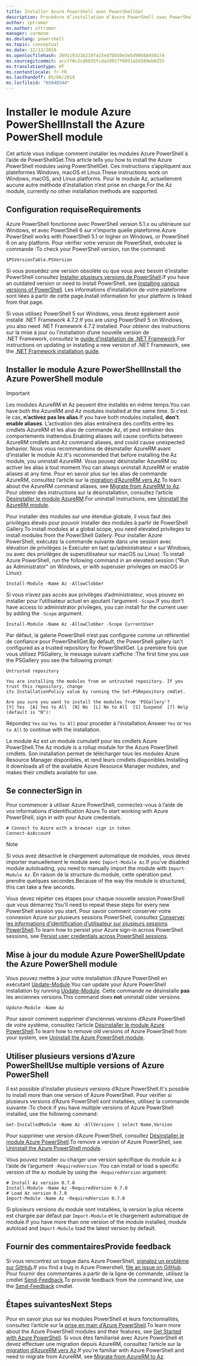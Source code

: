 ```yaml
---
title: Installer Azure PowerShell avec PowerShellGet
description: Procédure d’installation d’Azure PowerShell avec PowerShellGet
author: sptramer
ms.author: sttramer
manager: carmonm
ms.devlang: powershell
ms.topic: conceptual
ms.date: 12/13/2018
ms.openlocfilehash: 269119333b2197a15ed7bb50e3e5d90588456174
ms.sourcegitcommit: accff0c2cd6035fcda2d917f6051a5b509eb6255
ms.translationtype: HT
ms.contentlocale: fr-FR
ms.lasthandoff: 05/06/2019
ms.locfileid: "65048544"
---
```

# <a name="install-the-azure-powershell-module"></a><span data-ttu-id="85e38-103">Installer le module Azure PowerShell</span><span class="sxs-lookup"><span data-stu-id="85e38-103">Install the Azure PowerShell module</span></span>

<span data-ttu-id="85e38-104">Cet article vous indique comment installer les modules Azure PowerShell à l’aide de PowerShellGet.</span><span class="sxs-lookup"><span data-stu-id="85e38-104">This article tells you how to install the Azure PowerShell modules using PowerShellGet.</span></span> <span data-ttu-id="85e38-105">Ces instructions s’appliquent aux plateformes Windows, macOS et Linux.</span><span class="sxs-lookup"><span data-stu-id="85e38-105">These instructions work on Windows, macOS, and Linux platforms.</span></span> <span data-ttu-id="85e38-106">Pour le module Az, actuellement aucune autre méthode d’installation n’est prise en charge.</span><span class="sxs-lookup"><span data-stu-id="85e38-106">For the Az module, currently no other installation methods are supported.</span></span>

## <a name="requirements"></a><span data-ttu-id="85e38-107">Configuration requise</span><span class="sxs-lookup"><span data-stu-id="85e38-107">Requirements</span></span>

<span data-ttu-id="85e38-108">Azure PowerShell fonctionne avec PowerShell version 5.1.x ou ultérieure sur Windows, et avec PowerShell 6 sur n’importe quelle plateforme.</span><span class="sxs-lookup"><span data-stu-id="85e38-108">Azure PowerShell works with PowerShell 5.1 or higher on Windows, or PowerShell 6 on any platform.</span></span>
<span data-ttu-id="85e38-109">Pour vérifier votre version de PowerShell, exécutez la commande :</span><span class="sxs-lookup"><span data-stu-id="85e38-109">To check your PowerShell version, run the command:</span></span>

```powershell-interactive
$PSVersionTable.PSVersion
```

<span data-ttu-id="85e38-110">Si vous possédez une version obsolète ou que vous avez besoin d’installer PowerShell consultez [Installer plusieurs versions de PowerShell](/powershell/scripting/setup/installing-powershell).</span><span class="sxs-lookup"><span data-stu-id="85e38-110">If you have an outdated version or need to install PowerShell, see [Installing various versions of PowerShell](/powershell/scripting/setup/installing-powershell).</span></span> <span data-ttu-id="85e38-111">Les informations d’installation de votre plateforme sont liées à partir de cette page.</span><span class="sxs-lookup"><span data-stu-id="85e38-111">Install information for your platform is linked from that page.</span></span>

<span data-ttu-id="85e38-112">Si vous utilisez PowerShell 5 sur Windows, vous devez également avoir installé .NET Framework 4.7.2.</span><span class="sxs-lookup"><span data-stu-id="85e38-112">If you are using PowerShell 5 on Windows, you also need .NET Framework 4.7.2 installed.</span></span> <span data-ttu-id="85e38-113">Pour obtenir des instructions sur la mise à jour ou l’installation d’une nouvelle version de .NET Framework, consultez le [guide d’installation de .NET Framework](/dotnet/framework/install).</span><span class="sxs-lookup"><span data-stu-id="85e38-113">For instructions on updating or installing a new version of .NET Framework, see the [.NET Framework installation guide](/dotnet/framework/install).</span></span>

## <a name="install-the-azure-powershell-module"></a><span data-ttu-id="85e38-114">Installer le module Azure PowerShell</span><span class="sxs-lookup"><span data-stu-id="85e38-114">Install the Azure PowerShell module</span></span>

> [!IMPORTANT]
>
> <span data-ttu-id="85e38-115">Les modules AzureRM et Az peuvent être installés en même temps.</span><span class="sxs-lookup"><span data-stu-id="85e38-115">You can have both the AzureRM and Az modules installed at the same time.</span></span> <span data-ttu-id="85e38-116">Si c’est le cas, __n’activez pas les alias__.</span><span class="sxs-lookup"><span data-stu-id="85e38-116">If you have both modules installed, __don't enable aliases__.</span></span>
> <span data-ttu-id="85e38-117">L’activation des alias entraînera des conflits entre les cmdlets AzureRM et les alias de commande Az, et peut entraîner des comportements inattendus.</span><span class="sxs-lookup"><span data-stu-id="85e38-117">Enabling aliases will cause conflicts between AzureRM cmdlets and Az command aliases, and could cause unexpected behavior.</span></span>
> <span data-ttu-id="85e38-118">Nous vous recommandons de désinstaller AzureRM avant d’installer le module Az.</span><span class="sxs-lookup"><span data-stu-id="85e38-118">It's recommended that before installing the Az module, you uninstall AzureRM.</span></span> <span data-ttu-id="85e38-119">Vous pouvez désinstaller AzureRM ou activer les alias à tout moment.</span><span class="sxs-lookup"><span data-stu-id="85e38-119">You can always uninstall AzureRM or enable aliases at any time.</span></span> <span data-ttu-id="85e38-120">Pour en savoir plus sur les alias de commande AzureRM, consultez l’article sur la [migration d’AzureRM vers Az](migrate-from-azurerm-to-az.md).</span><span class="sxs-lookup"><span data-stu-id="85e38-120">To learn about the AzureRM command aliases, see [Migrate from AzureRM to Az](migrate-from-azurerm-to-az.md).</span></span>
> <span data-ttu-id="85e38-121">Pour obtenir des instructions sur la désinstallation, consultez l’article [Désinstaller le module AzureRM](uninstall-az-ps.md#uninstall-the-azurerm-module).</span><span class="sxs-lookup"><span data-stu-id="85e38-121">For uninstall instructions, see [Uninstall the AzureRM module](uninstall-az-ps.md#uninstall-the-azurerm-module).</span></span> 

<span data-ttu-id="85e38-122">Pour installer des modules sur une étendue globale, il vous faut des privilèges élevés pour pouvoir installer des modules à partir de PowerShell Gallery.</span><span class="sxs-lookup"><span data-stu-id="85e38-122">To install modules at a global scope, you need elevated privileges to install modules from the PowerShell Gallery.</span></span> <span data-ttu-id="85e38-123">Pour installer Azure PowerShell, exécutez la commande suivante dans une session avec élévation de privilèges (« Exécuter en tant qu’administrateur » sur Windows, ou avec des privilèges de superutilisateur sur macOS ou Linux) :</span><span class="sxs-lookup"><span data-stu-id="85e38-123">To install Azure PowerShell, run the following command in an elevated session ("Run as Administrator" on Windows, or with superuser privileges on macOS or Linux):</span></span>

```powershell-interactive
Install-Module -Name Az -AllowClobber
```

<span data-ttu-id="85e38-124">Si vous n’avez pas accès aux privilèges d’administrateur, vous pouvez en installer pour l’utilisateur actuel en ajoutant l’argument `-Scope`.</span><span class="sxs-lookup"><span data-stu-id="85e38-124">If you don't have access to administrator privileges, you can install for the current user by adding the `-Scope` argument.</span></span>

```powershell-interactive
Install-Module -Name Az -AllowClobber -Scope CurrentUser
```

<span data-ttu-id="85e38-125">Par défaut, la galerie PowerShell n’est pas configurée comme un référentiel de confiance pour PowerShellGet.</span><span class="sxs-lookup"><span data-stu-id="85e38-125">By default, the PowerShell gallery isn't configured as a trusted repository for PowerShellGet.</span></span> <span data-ttu-id="85e38-126">La première fois que vous utilisez PSGallery, le message suivant s’affiche :</span><span class="sxs-lookup"><span data-stu-id="85e38-126">The first time you use the PSGallery you see the following prompt:</span></span>

```output
Untrusted repository

You are installing the modules from an untrusted repository. If you trust this repository, change
its InstallationPolicy value by running the Set-PSRepository cmdlet.

Are you sure you want to install the modules from 'PSGallery'?
[Y] Yes  [A] Yes to All  [N] No  [L] No to All  [S] Suspend  [?] Help (default is "N"):
```

<span data-ttu-id="85e38-127">Répondez `Yes` ou `Yes to All` pour procéder à l’installation.</span><span class="sxs-lookup"><span data-stu-id="85e38-127">Answer `Yes` or `Yes to All` to continue with the installation.</span></span>

<span data-ttu-id="85e38-128">Le module Az est un module cumulatif pour les cmdlets Azure PowerShell.</span><span class="sxs-lookup"><span data-stu-id="85e38-128">The Az module is a rollup module for the Azure PowerShell cmdlets.</span></span> <span data-ttu-id="85e38-129">Son installation permet de télécharger tous les modules Azure Resource Manager disponibles, et rend leurs cmdlets disponibles.</span><span class="sxs-lookup"><span data-stu-id="85e38-129">Installing it downloads all of the available Azure Resource Manager modules, and makes their cmdlets available for use.</span></span>

## <a name="sign-in"></a><span data-ttu-id="85e38-130">Se connecter</span><span class="sxs-lookup"><span data-stu-id="85e38-130">Sign in</span></span>

<span data-ttu-id="85e38-131">Pour commencer à utiliser Azure PowerShell, connectez-vous à l’aide de vos informations d’identification Azure.</span><span class="sxs-lookup"><span data-stu-id="85e38-131">To start working with Azure PowerShell, sign in with your Azure credentials.</span></span>

```powershell-interactive
# Connect to Azure with a browser sign in token
Connect-AzAccount
```

> [!NOTE]
>
> <span data-ttu-id="85e38-132">Si vous avez désactivé le chargement automatique de modules, vous devez importer manuellement le module avec `Import-Module Az`.</span><span class="sxs-lookup"><span data-stu-id="85e38-132">If you've disabled module autoloading, you need to manually import the module with `Import-Module Az`.</span></span> <span data-ttu-id="85e38-133">En raison de la structure du module, cette opération peut prendre quelques secondes.</span><span class="sxs-lookup"><span data-stu-id="85e38-133">Because of the way the module is structured, this can take a few seconds.</span></span>

<span data-ttu-id="85e38-134">Vous devez répéter ces étapes pour chaque nouvelle session PowerShell que vous démarrez.</span><span class="sxs-lookup"><span data-stu-id="85e38-134">You'll need to repeat these steps for every new PowerShell session you start.</span></span> <span data-ttu-id="85e38-135">Pour savoir comment conserver votre connexion Azure sur plusieurs sessions PowerShell, consultez [Conserver les informations d’identification d’utilisateur sur plusieurs sessions PowerShell](context-persistence.md).</span><span class="sxs-lookup"><span data-stu-id="85e38-135">To learn how to persist your Azure sign-in across PowerShell sessions, see [Persist user credentials across PowerShell sessions](context-persistence.md).</span></span>

## <a name="update-the-azure-powershell-module"></a><span data-ttu-id="85e38-136">Mise à jour du module Azure PowerShell</span><span class="sxs-lookup"><span data-stu-id="85e38-136">Update the Azure PowerShell module</span></span>

<span data-ttu-id="85e38-137">Vous pouvez mettre à jour votre installation d’Azure PowerShell en exécutant [Update-Module](/powershell/module/powershellget/update-module).</span><span class="sxs-lookup"><span data-stu-id="85e38-137">You can update your Azure PowerShell installation by running [Update-Module](/powershell/module/powershellget/update-module).</span></span> <span data-ttu-id="85e38-138">Cette commande ne désinstalle __pas__ les anciennes versions.</span><span class="sxs-lookup"><span data-stu-id="85e38-138">This command does __not__ uninstall older versions.</span></span>

```powershell-interactive
Update-Module -Name Az
```

<span data-ttu-id="85e38-139">Pour savoir comment supprimer d’anciennes versions d’Azure PowerShell de votre système, consultez l’article [Désinstaller le module Azure PowerShell](uninstall-az-ps.md).</span><span class="sxs-lookup"><span data-stu-id="85e38-139">To learn how to remove old versions of Azure PowerShell from your system, see [Uninstall the Azure PowerShell module](uninstall-az-ps.md).</span></span>

## <a name="use-multiple-versions-of-azure-powershell"></a><span data-ttu-id="85e38-140">Utiliser plusieurs versions d’Azure PowerShell</span><span class="sxs-lookup"><span data-stu-id="85e38-140">Use multiple versions of Azure PowerShell</span></span>

<span data-ttu-id="85e38-141">Il est possible d’installer plusieurs versions d’Azure PowerShell.</span><span class="sxs-lookup"><span data-stu-id="85e38-141">It's possible to install more than one version of Azure PowerShell.</span></span> <span data-ttu-id="85e38-142">Pour vérifier si plusieurs versions d’Azure PowerShell sont installées, utilisez la commande suivante :</span><span class="sxs-lookup"><span data-stu-id="85e38-142">To check if you have multiple versions of Azure PowerShell installed, use the following command:</span></span>

```powershell-interactive
Get-InstalledModule -Name Az -AllVersions | select Name,Version
```

<span data-ttu-id="85e38-143">Pour supprimer une version d’Azure PowerShell, consultez [Désinstaller le module Azure PowerShell](uninstall-az-ps.md).</span><span class="sxs-lookup"><span data-stu-id="85e38-143">To remove a version of Azure PowerShell, see [Uninstall the Azure PowerShell module](uninstall-az-ps.md).</span></span>

<span data-ttu-id="85e38-144">Vous pouvez installer ou charger une version spécifique du module `Az` à l’aide de l’argument `-RequiredVersion` :</span><span class="sxs-lookup"><span data-stu-id="85e38-144">You can install or load a specific version of the `Az` module by using the `-RequiredVersion` argument:</span></span>

```powershell-interactive
# Install Az version 0.7.0
Install-Module -Name Az -RequiredVersion 0.7.0 
# Load Az version 0.7.0
Import-Module -Name Az -RequiredVersion 0.7.0
```

<span data-ttu-id="85e38-145">Si plusieurs versions du module sont installées, la version la plus récente est chargée par défaut par `Import-Module` et le chargement automatique de module.</span><span class="sxs-lookup"><span data-stu-id="85e38-145">If you have more than one version of the module installed, module autoload and `Import-Module` load the latest version by default.</span></span>

## <a name="provide-feedback"></a><span data-ttu-id="85e38-146">Fournir des commentaires</span><span class="sxs-lookup"><span data-stu-id="85e38-146">Provide feedback</span></span>

<span data-ttu-id="85e38-147">Si vous rencontrez un bogue dans Azure PowerShell, [signalez un problème sur GitHub](https://github.com/Azure/azure-powershell/issues).</span><span class="sxs-lookup"><span data-stu-id="85e38-147">If you find a bug in Azure Powershell, [file an issue on GitHub](https://github.com/Azure/azure-powershell/issues).</span></span>
<span data-ttu-id="85e38-148">Pour fournir des commentaires à partir de la ligne de commande, utilisez la cmdlet [Send-Feedback](/powershell/module/az.accounts/send-feedback).</span><span class="sxs-lookup"><span data-stu-id="85e38-148">To provide feedback from the command line, use the [Send-Feedback](/powershell/module/az.accounts/send-feedback) cmdlet.</span></span>

## <a name="next-steps"></a><span data-ttu-id="85e38-149">Étapes suivantes</span><span class="sxs-lookup"><span data-stu-id="85e38-149">Next Steps</span></span>

<span data-ttu-id="85e38-150">Pour en savoir plus sur les modules PowerShell et leurs fonctionnalités, consultez l’article sur la [prise en main d’Azure PowerShell](get-started-azureps.md).</span><span class="sxs-lookup"><span data-stu-id="85e38-150">To learn more about the Azure PowerShell modules and their features, see [Get Started with Azure PowerShell](get-started-azureps.md).</span></span>
<span data-ttu-id="85e38-151">Si vous êtes familiarisé avec Azure PowerShell et devez effectuer une migration depuis AzureRM, consultez l’article sur la [migration d’AzureRM vers Az](migrate-from-azurerm-to-az.md).</span><span class="sxs-lookup"><span data-stu-id="85e38-151">If you're familiar with Azure PowerShell and need to migrate from AzureRM, see [Migrate from AzureRM to Az](migrate-from-azurerm-to-az.md).</span></span>
